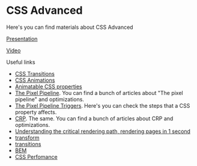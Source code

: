 # СSS Advanced

Here's you can find materials about СSS Advanced

[Presentation](https://solvdportal.sharepoint.com/:p:/s/GoogleDriveSolvdLABA/EaklWW80vn5EvjcRizLvCGUBiqCoXbqRZ-Lh0O9OWRN8ig?e=8YLabC)

[Video](https://teams.microsoft.com/l/meetingrecap?driveId=b%21fu09rKVbAkanFRzm-tf8OCSUMJvEDuxEtpYUx6qyIQc-AEKVh3x5SojtBIKDO9qU&driveItemId=01ZKRGP5DFDU2BB3OBCRALYXNG5R7D2B35&sitePath=https%3A%2F%2Fsolvdportal-my.sharepoint.com%2F%3Av%3A%2Fg%2Fpersonal%2Flaba_solvd_com%2FEWUdNBDtwRRAvF2m7H49B30B9lw2LsjZwmQjL7EdpoUfRg&fileUrl=https%3A%2F%2Fsolvdportal-my.sharepoint.com%2F%3Av%3A%2Fg%2Fpersonal%2Flaba_solvd_com%2FEWUdNBDtwRRAvF2m7H49B30B9lw2LsjZwmQjL7EdpoUfRg&iCalUid=040000008200E00074C5B7101A82E00807E9030469530294537DDB010000000000000000100000009644E61FDCFEB1428403E9B7D7B5466D&masterICalUid=040000008200E00074C5B7101A82E0080000000069530294537DDB010000000000000000100000009644E61FDCFEB1428403E9B7D7B5466D&threadId=19%3Ameeting_M2M5YTY2NzAtMmJmOS00NDEwLTgxYjUtOWM2YjE1ZWI5ZDYz%40thread.v2&organizerId=9894d351-68d8-42d0-95d8-aa5f16e30e40&tenantId=5fd90985-f406-47a0-9043-89ffdca38307&callId=08c4c347-8534-48de-9023-7d4dc18f97cd&threadType=Meeting&meetingType=Recurring&subType=RecapSharingLink_RecapChiclet)

Useful links

- [CSS Transitions](https://www.w3schools.com/css/css3_transitions.asp)
- [CSS Animations](https://www.w3schools.com/css/css3_animations.asp)
- [Animatable CSS properties](https://developer.mozilla.org/en-US/docs/Web/CSS/CSS_animated_properties)
- [The Pixel Pipeline](https://developers.google.com/web/fundamentals/performance/rendering). You can find a bunch of articles about "The pixel pipeline" and optimizations.
- [The Pixel Pipeline Triggers](https://csstriggers.com). Here's you can check the steps that a CSS property affects.
- [CRP](https://developers.google.com/web/fundamentals/performance/critical-rendering-path). The same. You can find a bunch of articles about CRP and optimizations.
- [Understanding the critical rendering path, rendering pages in 1 second](https://medium.com/@luisvieira_gmr/understanding-the-critical-rendering-path-rendering-pages-in-1-second-735c6e45b47a)
- [transform](https://css-tricks.com/almanac/properties/t/transform/)
- [transitions](https://www.joshwcomeau.com/animation/css-transitions/)
- [BEM](https://bem-cheat-sheet.9elements.com/)
- [CSS Perfomance](https://developer.mozilla.org/en-US/docs/Learn_web_development/Extensions/Performance/CSS)
